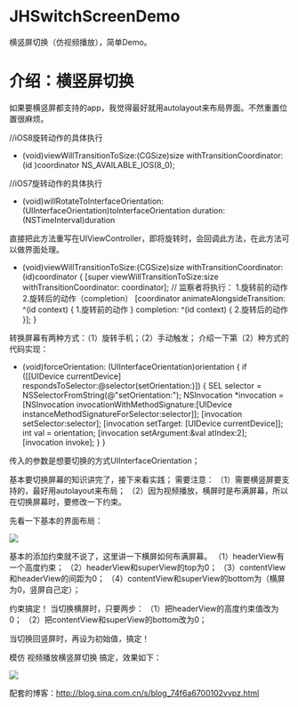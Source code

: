 # JHSwitchScreenDemo
横竖屏切换（仿视频播放），简单Demo。

# 介绍：横竖屏切换

如果要横竖屏都支持的app，我觉得最好就用autolayout来布局界面。不然重置位置很麻烦。

//iOS8旋转动作的具体执行
- (void)viewWillTransitionToSize:(CGSize)size withTransitionCoordinator:(id <UIViewControllerTransitionCoordinator>)coordinator NS_AVAILABLE_IOS(8_0);

//iOS7旋转动作的具体执行
- (void)willRotateToInterfaceOrientation:(UIInterfaceOrientation)toInterfaceOrientation duration:(NSTimeInterval)duration

直接把此方法重写在UIViewController，即将旋转时，会回调此方法，在此方法可以做界面处理。
- (void)viewWillTransitionToSize:(CGSize)size withTransitionCoordinator:(id<UIViewControllerTransitionCoordinator>)coordinator {
    [super viewWillTransitionToSize:size withTransitionCoordinator: coordinator];
    // 监察者将执行： 1.旋转前的动作  2.旋转后的动作（completion）
    [coordinator animateAlongsideTransition: ^(id<UIViewControllerTransitionCoordinatorContext> context)
     {
       1.旋转前的动作
     } completion: ^(id<UIViewControllerTransitionCoordinatorContext> context) {
         2.旋转后的动作
     }]; 
}

转换屏幕有两种方式：（1）旋转手机；（2）手动触发；
介绍一下第（2）种方式的代码实现：
+ (void)forceOrientation: (UIInterfaceOrientation)orientation {
    if ([[UIDevice currentDevice] respondsToSelector:@selector(setOrientation:)]) {
        SEL selector = NSSelectorFromString(@"setOrientation:");
        NSInvocation *invocation = [NSInvocation invocationWithMethodSignature:[UIDevice instanceMethodSignatureForSelector:selector]];
        [invocation setSelector:selector];
        [invocation setTarget: [UIDevice currentDevice]];
        int val = orientation;
        [invocation setArgument:&val atIndex:2];
        [invocation invoke];
    }
}

传入的参数是想要切换的方式UIInterfaceOrientation；

基本要切换屏幕的知识讲完了，接下来看实践；
需要注意：
（1）需要横竖屏要支持的，最好用autolayout来布局；
（2）因为视频播放，横屏时是布满屏幕，所以在切换屏幕时，要修改一下约束。

先看一下基本的界面布局：

![](http://s10.sinaimg.cn/mw690/0028NHt6gy6TOzsKx1Dd9&690)

基本的添加约束就不说了，这里讲一下横屏如何布满屏幕。
（1）headerView有一个高度约束；
（2）headerView和superView的top为0；
（3）contentView和headerView的间距为0；
（4）contentView和superView的bottom为（横屏为0，竖屏自己定）；

约束搞定！
当切换横屏时，只要两步：
（1）把headerView的高度约束值改为0；
（2）把contentView和superView的bottom改为0；

当切换回竖屏时，再设为初始值，搞定！

模仿 视频播放横竖屏切换 搞定，效果如下：

![](http://s6.sinaimg.cn/mw690/0028NHt6gy6TOyzBozPd5&690)

配套的博客：http://blog.sina.com.cn/s/blog_74f6a6700102vvpz.html

